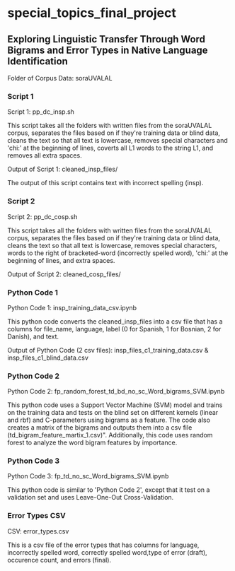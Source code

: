 # special_topics_final_project
## Exploring Linguistic Transfer Through Word Bigrams and Error Types in Native Language Identification

Folder of Corpus Data: soraUVALAL

### Script 1
Script 1: pp_dc_insp.sh

This script takes all the folders with written files from the soraUVALAL corpus, separates the files based on if they're training data or blind data, cleans the text so that all text is lowercase, removes special characters and 'chi:' at the beginning of lines, coverts all L1 words to the string L1, and removes all extra spaces.

Output of Script 1: cleaned_insp_files/

The output of this script contains text with incorrect spelling (insp).

### Script 2
Script 2: pp_dc_cosp.sh

This script takes all the folders with written files from the soraUVALAL corpus, separates the files based on if they're training data or blind data, cleans the text so that all text is lowercase, removes special characters, words to the right of bracketed-word (incorrectly spelled word), 'chi:' at the beginning of lines, and extra spaces.

Output of Script 2: cleaned_cosp_files/

### Python Code 1
Python Code 1: insp_training_data_csv.ipynb

This python code converts the cleaned_insp_files into a csv file that has a columns for file_name, language, label (0 for Spanish, 1 for Bosnian, 2 for Danish), and text.

Output of Python Code (2 csv files): insp_files_c1_training_data.csv & insp_files_c1_blind_data.csv

### Python Code 2
Python Code 2: fp_random_forest_td_bd_no_sc_Word_bigrams_SVM.ipynb

This python code uses a Support Vector Machine (SVM) model and trains on the training data and tests on the blind set on different kernels (linear and rbf) and C-parameters using bigrams as a feature. The code also creates a matrix of the bigrams and outputs them into a csv file (td_bigram_feature_martix_1.csv)". Additionally, this code uses random forest to analyze the word bigram features by importance.

### Python Code 3
Python Code 3: fp_td_no_sc_Word_bigrams_SVM.ipynb

This python code is similar to 'Python Code 2', except that it test on a validation set and uses Leave-One-Out Cross-Validation.

### Error Types CSV
CSV: error_types.csv

This is a csv file of the error types that has columns for language, incorrectly spelled word, correctly spelled word,type of error (draft), occurence count, and errors (final).
